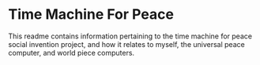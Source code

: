 # Time Machine For Peace

This readme contains information pertaining to the time machine for peace social invention project, and how it relates to myself, the universal peace computer, and world piece computers.

